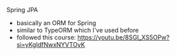 Spring JPA

- basically an ORM for Spring
- similar to TypeORM which I've used before
- followed this course: https://youtu.be/8SGI_XS5OPw?si=yKgIdfNwxNYVTOyK